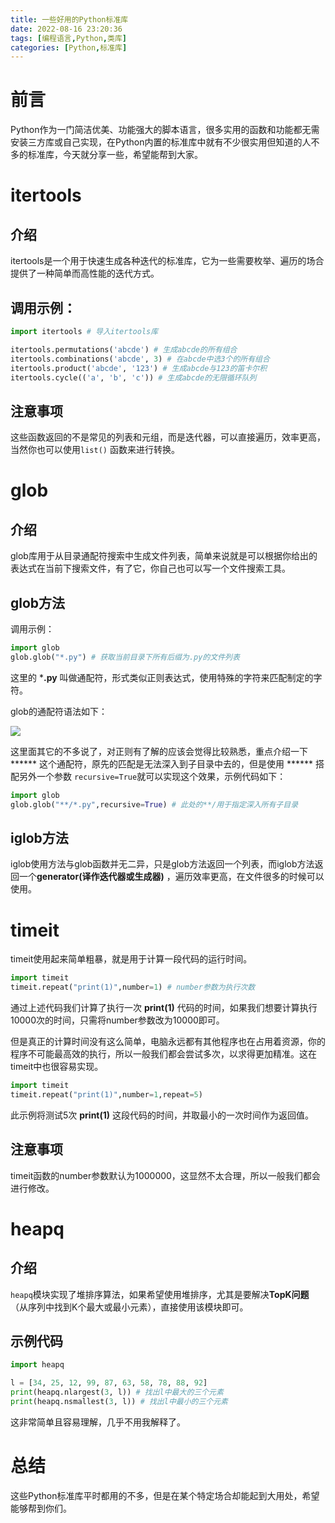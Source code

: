 ```yaml
---
title: 一些好用的Python标准库
date: 2022-08-16 23:20:36
tags: [编程语言,Python,类库]
categories: [Python,标准库]
---
```


# 前言

Python作为一门简洁优美、功能强大的脚本语言，很多实用的函数和功能都无需安装三方库或自己实现，在Python内置的标准库中就有不少很实用但知道的人不多的标准库，今天就分享一些，希望能帮到大家。

# itertools

## 介绍

itertools是一个用于快速生成各种迭代的标准库，它为一些需要枚举、遍历的场合提供了一种简单而高性能的迭代方式。

## 调用示例：

```python
import itertools # 导入itertools库

itertools.permutations('abcde') # 生成abcde的所有组合
itertools.combinations('abcde', 3) # 在abcde中选3个的所有组合
itertools.product('abcde', '123') # 生成abcde与123的笛卡尔积
itertools.cycle(('a', 'b', 'c')) # 生成abcde的无限循环队列
```

## 注意事项

这些函数返回的不是常见的列表和元组，而是迭代器，可以直接遍历，效率更高，当然你也可以使用`list()` 函数来进行转换。

# glob

## 介绍

glob库用于从目录通配符搜索中生成文件列表，简单来说就是可以根据你给出的表达式在当前下搜索文件，有了它，你自己也可以写一个文件搜索工具。

## glob方法

调用示例：

```python
import glob
glob.glob("*.py") # 获取当前目录下所有后缀为.py的文件列表
```

这里的 ***.py** 叫做通配符，形式类似正则表达式，使用特殊的字符来匹配制定的字符。

glob的通配符语法如下：

![](https://jihulab.com/wuyuhangxyz/picturebed/-/raw/main/pictures/2022/08/16_23_39_5_20220816233904.png)

这里面其它的不多说了，对正则有了解的应该会觉得比较熟悉，重点介绍一下 ****** 这个通配符，原先的匹配是无法深入到子目录中去的，但是使用 ****** 搭配另外一个参数 `recursive=True`就可以实现这个效果，示例代码如下：

```python
import glob
glob.glob("**/*.py",recursive=True) # 此处的**/用于指定深入所有子目录
```

## iglob方法

iglob使用方法与glob函数并无二异，只是glob方法返回一个列表，而iglob方法返回一个**generator(译作迭代器或生成器)** ，遍历效率更高，在文件很多的时候可以使用。

# timeit

timeit使用起来简单粗暴，就是用于计算一段代码的运行时间。

```python
import timeit
timeit.repeat("print(1)",number=1) # number参数为执行次数
```

通过上述代码我们计算了执行一次 **print(1)** 代码的时间，如果我们想要计算执行10000次的时间，只需将number参数改为10000即可。

但是真正的计算时间没有这么简单，电脑永远都有其他程序也在占用着资源，你的程序不可能最高效的执行，所以一般我们都会尝试多次，以求得更加精准。这在timeit中也很容易实现。

```python
import timeit
timeit.repeat("print(1)",number=1,repeat=5)
```

此示例将测试5次 **print(1)** 这段代码的时间，并取最小的一次时间作为返回值。

## 注意事项

timeit函数的number参数默认为1000000，这显然不太合理，所以一般我们都会进行修改。

# heapq

## 介绍

`heapq`模块实现了堆排序算法，如果希望使用堆排序，尤其是要解决**TopK问题**（从序列中找到K个最大或最小元素），直接使用该模块即可。

## 示例代码

```python
import heapq

l = [34, 25, 12, 99, 87, 63, 58, 78, 88, 92]
print(heapq.nlargest(3, l)) # 找出l中最大的三个元素
print(heapq.nsmallest(3, l)) # 找出l中最小的三个元素
```

这非常简单且容易理解，几乎不用我解释了。

# 总结

这些Python标准库平时都用的不多，但是在某个特定场合却能起到大用处，希望能够帮到你们。
